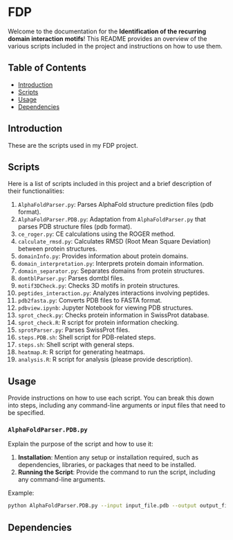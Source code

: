 # FDP

Welcome to the documentation for the **Identification of the recurring domain interaction motifs**! This README provides an overview of the various scripts included in the project and instructions on how to use them.

## Table of Contents
- [Introduction](#introduction)
- [Scripts](#scripts)
- [Usage](#usage)
- [Dependencies](#dependencies)

## Introduction

These are the scripts used in my FDP project.

## Scripts

Here is a list of scripts included in this project and a brief description of their functionalities:

1. `AlphaFoldParser.py`: Parses AlphaFold structure prediction files (pdb format).
2. `AlphaFoldParser.PDB.py`: Adaptation from `AlphaFoldParser.py` that parses PDB structure files (pdb format).
3. `ce_roger.py`: CE calculations using the ROGER method.
4. `calculate_rmsd.py`: Calculates RMSD (Root Mean Square Deviation) between protein structures.
5. `domainInfo.py`: Provides information about protein domains.
6. `domain_interpretation.py`: Interprets protein domain information.
7. `domain_separator.py`: Separates domains from protein structures.
8. `domtblParser.py`: Parses domtbl files.
9. `motif3DCheck.py`: Checks 3D motifs in protein structures.
10. `peptides_interaction.py`: Analyzes interactions involving peptides.
11. `pdb2fasta.py`: Converts PDB files to FASTA format.
12. `pdbview.ipynb`: Jupyter Notebook for viewing PDB structures.
13. `sprot_check.py`: Checks protein information in SwissProt database.
14. `sprot_check.R`: R script for protein information checking.
15. `sprotParser.py`: Parses SwissProt files.
16. `steps.PDB.sh`: Shell script for PDB-related steps.
17. `steps.sh`: Shell script with general steps.
18. `heatmap.R`: R script for generating heatmaps.
19. `analysis.R`: R script for analysis (please provide description).

## Usage

Provide instructions on how to use each script. You can break this down into steps, including any command-line arguments or input files that need to be specified.

### `AlphaFoldParser.PDB.py`

Explain the purpose of the script and how to use it:

1. **Installation**: Mention any setup or installation required, such as dependencies, libraries, or packages that need to be installed.
2. **Running the Script**: Provide the command to run the script, including any command-line arguments.

Example:
```sh
python AlphaFoldParser.PDB.py --input input_file.pdb --output output_file.txt
```

## Dependencies
